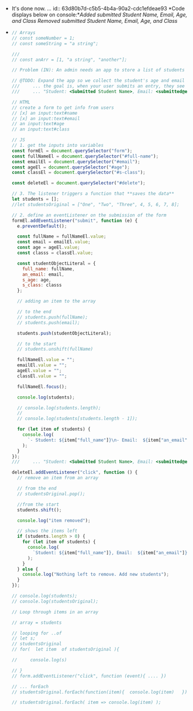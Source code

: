 - It's done now. *...*
  id:: 63d80b7d-c5b5-4b4a-90a2-cdc1efdeae93
  *Code displays below on console:**Added submitted Student Name, Email, Age, and Class*
  *Removed submitted Student Name, Email, Age, and Class*
- ```js
  // Arrays
  // const someNumber = 1;
  // const someString = "a string";
  
  ///
  // const anArr = [1, "a string", "another"];
  
  // Problem (IN): An admin needs an app to store a list of students and their basic info.
  
  // @TODO: Expand the app so we collect the student's age and email and it shows the result in the console
  ///     ... the goal is, when your user submits an entry, they see the following in the console:
  ///     ... "Student: <Submitted Student Name>, Email: <submitted@email>, Age: <Submitted age>, Class: <Submitted class>
  
  // HTML
  // create a form to get info from users
  // [x] an input:text#name
  // [x] an input:text#email
  // an input:text#age
  // an input:text#class
  
  // JS
  // 1. get the inputs into variables
  const formEl = document.querySelector("form");
  const fullNameEl = document.querySelector("#full-name");
  const emailEl = document.querySelector("#email");
  const ageEl = document.querySelector("#age");
  const classEl = document.querySelector("#s-class");
  
  const deleteEl = document.querySelector("#delete");
  
  // 3. The listener triggers a function that **saves the data**
  let students = [];
  //let studentsOriginal = ["One", "Two", "Three", 4, 5, 6, 7, 8];
  
  // 2. define an eventListener on the submission of the form
  formEl.addEventListener("submit", function (e) {
    e.preventDefault();
  
    const fullName = fullNameEl.value;
    const email = emailEl.value;
    const age = ageEl.value;
    const classs = classEl.value;
  
    const studentObjectLiteral = {
      full_name: fullName,
      an_email: email,
      s_age: age,
      s_class: classs
    };
  
    // adding an item to the array
  
    // to the end
    // students.push(fullName);
    // students.push(email);
  
    students.push(studentObjectLiteral);
  
    // to the start
    // students.unshift(fullName)
  
    fullNameEl.value = "";
    emailEl.value = "";
    ageEl.value = "";
    classEl.value = "";
  
    fullNameEl.focus();
  
    console.log(students);
  
    // console.log(students.length);
    //
    // console.log(students[students.length - 1]);
  
    for (let item of students) {
      console.log(
        `- Student: ${item["full_name"]}\n- Email:  ${item["an_email"]}\n- Age: ${item["s_age"]}\n- Class: ${item["s_class"]}`
      );
    }
  });
  ///     ... "Student: <Submitted Student Name>, Email: <submitted@email>, Age: <Submitted age>, Class: <Submitted class>
  
  deleteEl.addEventListener("click", function () {
    // remove an item from an array
  
    // from the end
    // studentsOriginal.pop();
  
    //from the start
    students.shift();
  
    console.log("item removed");
  
    // shows the items left
    if (students.length > 0) {
      for (let item of students) {
        console.log(
          `Student: ${item["full_name"]}, Email:  ${item["an_email"]}, Age: ${item["s_age"]}, Class: ${item["s_class"]}`
        );
      }
    } else {
      console.log("Nothing left to remove. Add new students");
    }
  });
  
  // console.log(students);
  // console.log(studentsOriginal);
  
  // Loop through items in an array
  
  // array = students
  
  // looping for ..of
  // let s;
  // studentsOriginal
  // for(  let item  of studentsOriginal ){
  
  //     console.log(s)
  
  // }
  // form.addEventListener("click", function (event){ .... })
  
  // ... forEach
  // studentsOriginal.forEach(function(item){  console.log(item)   })
  
  // studentsOriginal.forEach( item => console.log(item) );
  
  ```